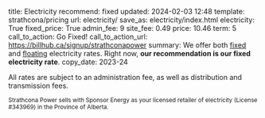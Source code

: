 title: Electricity
recommend: fixed
updated: 2024-02-03 12:48
template: strathcona/pricing
url: electricity/
save_as: electricity/index.html
electricity: True
fixed_price: True
admin_fee: 9
site_fee: 0.49
price: 10.46
term: 5
call_to_action: Go Fixed!
call_to_action_url: https://billhub.ca/signup/strathconapower
summary:  We offer both [fixed]({filename}fixed-electricity.md) and [floating]({filename}floating-electricity.md) electricity rates. Right now, **our recommendation is our fixed electricity rate**.
copy_date: 2023-24

All rates are subject to an administration fee, as well as distribution and
transmission fees.

<small markdown=1>
  Strathcona Power sells with Sponsor Energy as your licensed
  retailer of electricity (License #343969)
  in the Province of Alberta.
</small>
